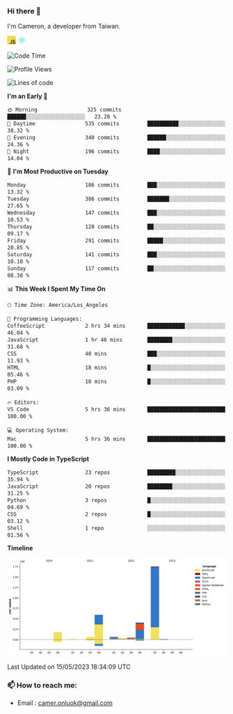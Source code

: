 ### Hi there 👋

I'm Cameron, a developer from Taiwan.


<code><img height="20" src="https://raw.githubusercontent.com/github/explore/80688e429a7d4ef2fca1e82350fe8e3517d3494d/topics/javascript/javascript.png"></code>
<code><img height="20" src="https://raw.githubusercontent.com/github/explore/80688e429a7d4ef2fca1e82350fe8e3517d3494d/topics/react/react.png"></code>



<!--START_SECTION:waka-->
![Code Time](http://img.shields.io/badge/Code%20Time-831%20hrs%2016%20mins-blue)

![Profile Views](http://img.shields.io/badge/Profile%20Views-0-blue)

![Lines of code](https://img.shields.io/badge/From%20Hello%20World%20I%27ve%20Written-3.1%20million%20lines%20of%20code-blue)

**I'm an Early 🐤** 

```text
🌞 Morning                325 commits         ██████░░░░░░░░░░░░░░░░░░░   23.28 % 
🌆 Daytime                535 commits         ██████████░░░░░░░░░░░░░░░   38.32 % 
🌃 Evening                340 commits         ██████░░░░░░░░░░░░░░░░░░░   24.36 % 
🌙 Night                  196 commits         ████░░░░░░░░░░░░░░░░░░░░░   14.04 % 
```
📅 **I'm Most Productive on Tuesday** 

```text
Monday                   186 commits         ███░░░░░░░░░░░░░░░░░░░░░░   13.32 % 
Tuesday                  386 commits         ███████░░░░░░░░░░░░░░░░░░   27.65 % 
Wednesday                147 commits         ███░░░░░░░░░░░░░░░░░░░░░░   10.53 % 
Thursday                 128 commits         ██░░░░░░░░░░░░░░░░░░░░░░░   09.17 % 
Friday                   291 commits         █████░░░░░░░░░░░░░░░░░░░░   20.85 % 
Saturday                 141 commits         ███░░░░░░░░░░░░░░░░░░░░░░   10.10 % 
Sunday                   117 commits         ██░░░░░░░░░░░░░░░░░░░░░░░   08.38 % 
```


📊 **This Week I Spent My Time On** 

```text
🕑︎ Time Zone: America/Los_Angeles

💬 Programming Languages: 
CoffeeScript             2 hrs 34 mins       ████████████░░░░░░░░░░░░░   46.04 % 
JavaScript               1 hr 46 mins        ████████░░░░░░░░░░░░░░░░░   31.68 % 
CSS                      40 mins             ███░░░░░░░░░░░░░░░░░░░░░░   11.93 % 
HTML                     18 mins             █░░░░░░░░░░░░░░░░░░░░░░░░   05.46 % 
PHP                      10 mins             █░░░░░░░░░░░░░░░░░░░░░░░░   03.09 % 

🔥 Editors: 
VS Code                  5 hrs 36 mins       █████████████████████████   100.00 % 

💻 Operating System: 
Mac                      5 hrs 36 mins       █████████████████████████   100.00 % 
```

**I Mostly Code in TypeScript** 

```text
TypeScript               23 repos            █████████░░░░░░░░░░░░░░░░   35.94 % 
JavaScript               20 repos            ████████░░░░░░░░░░░░░░░░░   31.25 % 
Python                   3 repos             █░░░░░░░░░░░░░░░░░░░░░░░░   04.69 % 
CSS                      2 repos             █░░░░░░░░░░░░░░░░░░░░░░░░   03.12 % 
Shell                    1 repo              ░░░░░░░░░░░░░░░░░░░░░░░░░   01.56 % 
```



**Timeline**

![Lines of Code chart](https://raw.githubusercontent.com/camer0nluo/camer0nluo/main/assets/bar_graph.png)


 Last Updated on 15/05/2023 18:34:09 UTC
<!--END_SECTION:waka-->

### 📫 How to reach me:
- Email : camer.onluok@gmail.com
